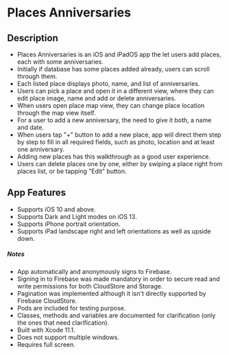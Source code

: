 # Places Anniversaries


## Description
- Places Anniversaries is an iOS and iPadOS app the let users add places, each with some anniversaries.
- Initially if database has some places added already, users can scroll through them.
- Each listed place displays photo, name, and list of anniversaries.
- Users can pick a place and open it in a different view, where they can edit place image, name and add or delete anniversaries.
- When users open place map view, they can change place location through the map view itself.
- For a user to add a new anniversary, the need to give it both, a name and date.
- When users tap "+" button to add a new place, app will direct them step by step to fill in all required fields, such as photo, location and at least one anniversary.
- Adding new places has this walkthrough as a good user experience.
- Users can delete places one by one, either by swiping a place right from places list, or be tapping "Edit" button.


## App Features
- Supports iOS 10 and above.
- Supports Dark and Light modes on iOS 13.
- Supports iPhone portrait orientation.
- Supports iPad landscape right and left orientations as well as upside down. 


##### Notes
- App automatically and anonymously signs to Firebase.
- Signing in to Firebase was made mandatory in order to secure read and write permissions for both CloudStore and Storage.
- Pagination was implemented although it isn't directly supported by Firebase CloudStore.
- Pods are included for testing purpose.
- Classes, methods and variables are documented for clarification (only the ones that need clarification).
- Built with Xcode 11.1.
- Does not support multiple windows.
- Requires full screen.

